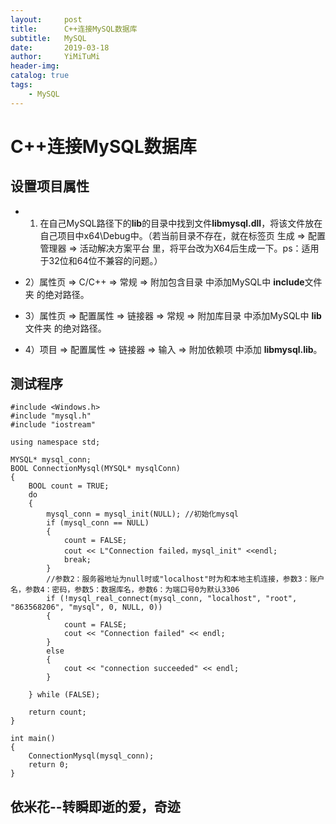 ```yaml
---
layout:     post
title:      C++连接MySQL数据库
subtitle:   MySQL
date:       2019-03-18
author:     YiMiTuMi
header-img: 
catalog: true
tags:
    - MySQL
---
```


# C++连接MySQL数据库
## 设置项目属性

* 1) 在自己MySQL路径下的**lib**的目录中找到文件**libmysql.dll**，将该文件放在自己项目中x64\Debug中。（若当前目录不存在，就在标签页 生成 => 配置管理器 => 活动解决方案平台 里，将平台改为X64后生成一下。ps：适用于32位和64位不兼容的问题。）

* 2）属性页 => C/C++ => 常规 => 附加包含目录 中添加MySQL中 **include**文件夹 的绝对路径。

* 3）属性页 => 配置属性 => 链接器 => 常规 => 附加库目录 中添加MySQL中 **lib**文件夹 的绝对路径。

* 4）项目 => 配置属性 => 链接器 => 输入 => 附加依赖项 中添加 **libmysql.lib**。

## 测试程序

	#include <Windows.h>
	#include "mysql.h"
	#include "iostream"

	using namespace std;

	MYSQL* mysql_conn; 
	BOOL ConnectionMysql(MYSQL* mysqlConn)
	{
		BOOL count = TRUE;
    	do 
    	{
        	mysql_conn = mysql_init(NULL); //初始化mysql
        	if (mysql_conn == NULL)
        	{
           		count = FALSE;
            	cout << L"Connection failed，mysql_init" <<endl;
            	break;
        	}
	        //参数2：服务器地址为null时或"localhost"时为和本地主机连接，参数3：账户名，参数4：密码，参数5：数据库名，参数6：为端口号0为默认3306
        	if (!mysql_real_connect(mysql_conn, "localhost", "root", "863568206", "mysql", 0, NULL, 0)) 
        	{
            	count = FALSE;
            	cout << "Connection failed" << endl;
        	}
        	else
        	{
            	cout << "connection succeeded" << endl;
        	}

    	} while (FALSE);

    	return count;
	}

	int main()
	{
    	ConnectionMysql(mysql_conn);
    	return 0;
	}

## 依米花--转瞬即逝的爱，奇迹